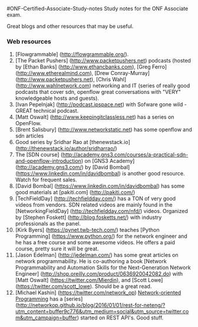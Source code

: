 #ONF-Certified-Associate-Study-notes
Study notes for the ONF Associate exam. 

<!---
[Those for the Engineer exam are linked [here] (http://www.).]: # I decided to use github as it would also help me to learn and become familiar with github at the same time. An excellent way to learn github is through the [Committmas] (http://www.) page. I wasn't quite able to tag along, but rewatching? the videos later on was super helpful. ) [//]: # (Great resources include [the] (http://www.) [following] (http://www.) [Youtube] (http://www.) [playlists] (http://www.). I have used mostly public resources and have tried linking to them when I can. I also used the [ Oreilly book ] (http://www.); if textbooks are more your thing, [these] (http://www.) [seem] (http://www.) [to] (http://www.) [be] (http://www.) [good] (http://www.), but I haven't read them so caveat emptor. There are tons of [videos] (http://www.) [on] (http://www.) [Youtube] (http://www.) [that] (http://www.) [can] (http://www.) [get] (http://www.) [one] (http://www.) [up] (http://www.) [to] (http://www.) [speed] (http://www.) [quickly] (http://www.). These are just a few, search for [SDN] (http://www.), [OpenFlow] (http://www.), or any of the other buzz words.]: # ()
-->
Great blogs and other resources that may be useful.

### Web resources
1. [Flowgrammable] (http://flowgrammable.org/). 
2. [The Packet Pushers] (http://www.packetpushers.net) podcasts (hosted by [Ethan Banks] (http://www.ethancbanks.com), [Greg Ferro] (http://www.etherealmind.com), [Drew Conray-Murray] (http://www.packetpushers.net), [Chris Wahl] (http://www.wahlnetwork.com) networking and IT (series of really good podcasts that cover sdn, openflow great conversations with "VERY" knowledgeable hosts and guests).
3. [Ivan Pepelnjak] (http://podcast.ipspace.net) with Sofware gone wild - GREAT technical podcast.
4. [Matt Oswalt] (http://www.keepingitclassless.net) has a series on OpenFlow.
5. [Brent Salisbury] (http://www.networkstatic.net) has some openflow and sdn articles
6. Good series by Sridhar Rao at [thenewstack.io] (http://thenewstack.io/author/sridharrao/)
7. The [SDN course] (http://academy.gns3.com/courses/a-practical-sdn-and-openflow-introduction) on [GNS3 Academy] (http://academy.gns3.com/) by [David Bombal] (https://www.linkedin.com/in/davidbombal) is another good resource. Watch for frequent sales.
8. [David Bombal] (https://www.linkedin.com/in/davidbombal) has some good materials at [pakiti.com] (http://pakiti.com/)
9. [TechFieldDay] (http://techfieldday.com/) has a TON of very good videos from vendors. SDN related videos are mainly found in the [NetworkingFieldDay] (http://techfieldday.com/nfd/) videos. Organized by [Stephen Foskett] (http://blog.fosketts.net/) with industry professionals as the panel.
10. [Kirk Byers] (https://pynet.twb-tech.com/) teaches [Python Programming] (https://www.python.org/) for the network engineer and he has a free course and some awesome videos. He offers a paid course, pretty sure it will be great.
11. [Jason Edelman] (http://jedelman.com/) has some great articles on network programmability. He is co-authoring a book [Network Programmability and Automation Skills for the Next-Generation Network Engineer] (http://shop.oreilly.com/product/0636920042082.do) with [Matt Oswalt] (https://twitter.com/Mierdin), and [Scott Lowe] (https://twitter.com/scott_lowe). Should be a great read.
12. [Michael Kashin] (https://twitter.com/network_op) [Network-oriented Programming](http://networkop.github.io/) has a [series] (http://networkop.github.io/blog/2016/01/01/rest-for-neteng/?utm_content=buffer9c776&utm_medium=social&utm_source=twitter.com&utm_campaign=buffer) started on REST API's. Good stuff.
